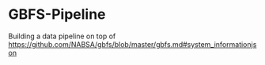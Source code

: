 # GBFS-Pipeline
Building a data pipeline on top of https://github.com/NABSA/gbfs/blob/master/gbfs.md#system_informationjson
